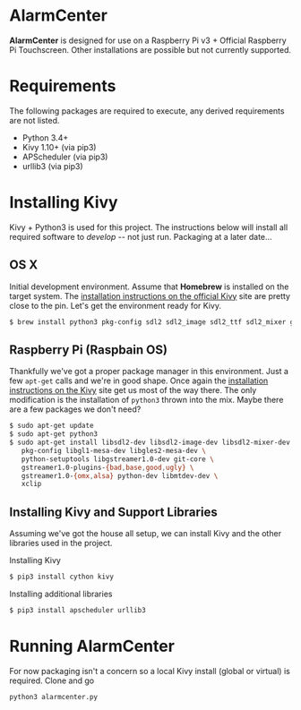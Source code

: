 # AlarmCenter
**AlarmCenter** is designed for use on a Raspberry Pi v3 + Official Raspberry Pi Touchscreen. Other installations are possible but not currently supported.

# Requirements
The following packages are required to execute, any derived requirements are not listed.
* Python 3.4+
* Kivy 1.10+ (via pip3)
* APScheduler (via pip3)
* urllib3 (via pip3)

# Installing Kivy
Kivy + Python3 is used for this project. The instructions below will install all required software to *develop* -- not just run. Packaging at a later date...

## OS X
Initial development environment. Assume that **Homebrew** is installed on the target system. The [installation instructions on the official Kivy](https://kivy.org/docs/installation/installation-osx.html) site are pretty close to the pin. Let's get the environment ready for Kivy.

```bash
$ brew install python3 pkg-config sdl2 sdl2_image sdl2_ttf sdl2_mixer gstreamer
```

## Raspberry Pi (Raspbain OS)
Thankfully we've got a proper package manager in this environment. Just a few `apt-get` calls and we're in good shape. Once again the [installation instructions on the Kivy](https://kivy.org/docs/installation/installation-rpi.html) site get us most of the way there. The only modification is the installation of `python3` thrown into the mix. Maybe there are a few packages we don't need?

```bash
$ sudo apt-get update
$ sudo apt-get python3
$ sudo apt-get install libsdl2-dev libsdl2-image-dev libsdl2-mixer-dev libsdl2-ttf-dev \
   pkg-config libgl1-mesa-dev libgles2-mesa-dev \
   python-setuptools libgstreamer1.0-dev git-core \
   gstreamer1.0-plugins-{bad,base,good,ugly} \
   gstreamer1.0-{omx,alsa} python-dev libmtdev-dev \
   xclip
```

## Installing Kivy and Support Libraries
Assuming we've got the house all setup, we can install Kivy and the other libraries used in the project.

Installing Kivy
```bash
$ pip3 install cython kivy
```

Installing additional libraries
```bash
$ pip3 install apscheduler urllib3
```

# Running **AlarmCenter**
For now packaging isn't a concern so a local Kivy install (global or virtual) is required. Clone and go

```bash
python3 alarmcenter.py
```
